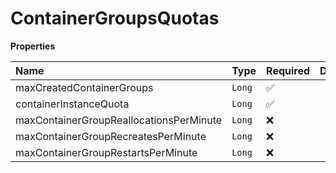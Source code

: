 # ContainerGroupsQuotas

**Properties**

| Name                                    | Type   | Required | Description |
| :-------------------------------------- | :----- | :------- | :---------- |
| maxCreatedContainerGroups               | `Long` | ✅       |             |
| containerInstanceQuota                  | `Long` | ✅       |             |
| maxContainerGroupReallocationsPerMinute | `Long` | ❌       |             |
| maxContainerGroupRecreatesPerMinute     | `Long` | ❌       |             |
| maxContainerGroupRestartsPerMinute      | `Long` | ❌       |             |
